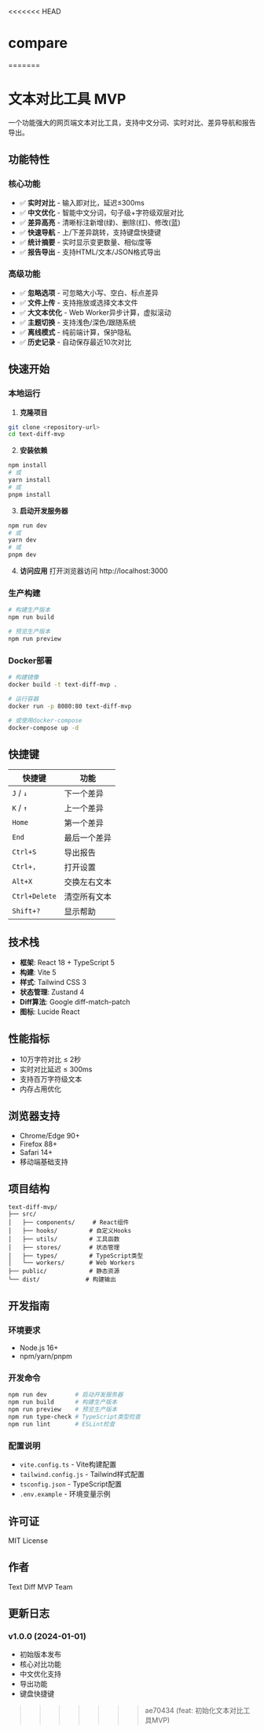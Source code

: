 <<<<<<< HEAD
# compare
=======
# 文本对比工具 MVP

一个功能强大的网页端文本对比工具，支持中文分词、实时对比、差异导航和报告导出。

## 功能特性

### 核心功能
- ✅ **实时对比** - 输入即对比，延迟≤300ms
- ✅ **中文优化** - 智能中文分词，句子级+字符级双层对比
- ✅ **差异高亮** - 清晰标注新增(绿)、删除(红)、修改(蓝)
- ✅ **快速导航** - 上/下差异跳转，支持键盘快捷键
- ✅ **统计摘要** - 实时显示变更数量、相似度等
- ✅ **报告导出** - 支持HTML/文本/JSON格式导出

### 高级功能
- ✅ **忽略选项** - 可忽略大小写、空白、标点差异
- ✅ **文件上传** - 支持拖放或选择文本文件
- ✅ **大文本优化** - Web Worker异步计算，虚拟滚动
- ✅ **主题切换** - 支持浅色/深色/跟随系统
- ✅ **离线模式** - 纯前端计算，保护隐私
- ✅ **历史记录** - 自动保存最近10次对比

## 快速开始

### 本地运行

1. **克隆项目**
```bash
git clone <repository-url>
cd text-diff-mvp
```

2. **安装依赖**
```bash
npm install
# 或
yarn install
# 或
pnpm install
```

3. **启动开发服务器**
```bash
npm run dev
# 或
yarn dev
# 或
pnpm dev
```

4. **访问应用**
打开浏览器访问 http://localhost:3000

### 生产构建

```bash
# 构建生产版本
npm run build

# 预览生产版本
npm run preview
```

### Docker部署

```bash
# 构建镜像
docker build -t text-diff-mvp .

# 运行容器
docker run -p 8080:80 text-diff-mvp

# 或使用docker-compose
docker-compose up -d
```

## 快捷键

| 快捷键 | 功能 |
|-------|------|
| `J` / `↓` | 下一个差异 |
| `K` / `↑` | 上一个差异 |
| `Home` | 第一个差异 |
| `End` | 最后一个差异 |
| `Ctrl+S` | 导出报告 |
| `Ctrl+,` | 打开设置 |
| `Alt+X` | 交换左右文本 |
| `Ctrl+Delete` | 清空所有文本 |
| `Shift+?` | 显示帮助 |

## 技术栈

- **框架**: React 18 + TypeScript 5
- **构建**: Vite 5
- **样式**: Tailwind CSS 3
- **状态管理**: Zustand 4
- **Diff算法**: Google diff-match-patch
- **图标**: Lucide React

## 性能指标

- 10万字符对比 ≤ 2秒
- 实时对比延迟 ≤ 300ms
- 支持百万字符级文本
- 内存占用优化

## 浏览器支持

- Chrome/Edge 90+
- Firefox 88+
- Safari 14+
- 移动端基础支持

## 项目结构

```
text-diff-mvp/
├── src/
│   ├── components/     # React组件
│   ├── hooks/         # 自定义Hooks
│   ├── utils/         # 工具函数
│   ├── stores/        # 状态管理
│   ├── types/         # TypeScript类型
│   └── workers/       # Web Workers
├── public/            # 静态资源
└── dist/             # 构建输出
```

## 开发指南

### 环境要求
- Node.js 16+
- npm/yarn/pnpm

### 开发命令
```bash
npm run dev        # 启动开发服务器
npm run build      # 构建生产版本
npm run preview    # 预览生产版本
npm run type-check # TypeScript类型检查
npm run lint       # ESLint检查
```

### 配置说明
- `vite.config.ts` - Vite构建配置
- `tailwind.config.js` - Tailwind样式配置
- `tsconfig.json` - TypeScript配置
- `.env.example` - 环境变量示例

## 许可证

MIT License

## 作者

Text Diff MVP Team

## 更新日志

### v1.0.0 (2024-01-01)
- 初始版本发布
- 核心对比功能
- 中文优化支持
- 导出功能
- 键盘快捷键
>>>>>>> ae70434 (feat: 初始化文本对比工具MVP)
